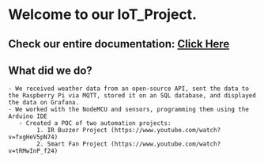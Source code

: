 # Welcome to our IoT_Project.

## **Check our entire documentation:** [Click Here](https://docs.google.com/document/d/1kkOZVzUCf6sTrKD_HXc1Z07RiwmRtZ049r1gkqCgQHM/edit#)

## **What did we do?**
    - We received weather data from an open-source API, sent the data to the Raspberry Pi via MQTT, stored it on an SQL database, and displayed the data on Grafana. 
    - We worked with the NodeMCU and sensors, programming them using the Arduino IDE
       - Created a POC of two automation projects: 
            1. IR Buzzer Project (https://www.youtube.com/watch?v=fxgHeV5pN74)
            2. Smart Fan Project (https://www.youtube.com/watch?v=tRMwInP_f24)
    
